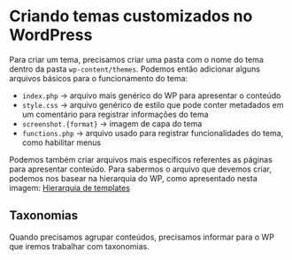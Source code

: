 # Criando temas customizados no WordPress

Para criar um tema, precisamos criar uma pasta com o nome do tema dentro da pasta `wp-content/themes`. Podemos então adicionar alguns arquivos básicos para o funcionamento do tema:
- `index.php` -> arquivo mais genérico do WP para apresentar o conteúdo
- `style.css` -> arquivo genérico de estilo que pode conter metadados em um comentário para registrar informações do tema
- `screenshot.{format}` -> imagem de capa do tema
- `functions.php` -> arquivo usado para registrar funcionalidades do tema, como habilitar menus

Podemos também criar arquivos mais específicos referentes as páginas para apresentar conteúdo.
Para sabermos o arquivo que devemos criar, podemos nos basear na hierarquia do WP, como apresentado nesta imagem: [Hierarquia de templates](./template-hierarchy.png)

## Taxonomias

Quando precisamos agrupar conteúdos, precisamos informar para o WP que iremos trabalhar com taxonomias.
